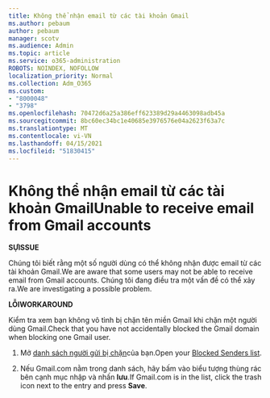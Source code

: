 ```yaml
---
title: Không thể nhận email từ các tài khoản Gmail
ms.author: pebaum
author: pebaum
manager: scotv
ms.audience: Admin
ms.topic: article
ms.service: o365-administration
ROBOTS: NOINDEX, NOFOLLOW
localization_priority: Normal
ms.collection: Adm_O365
ms.custom:
- "8000048"
- "3798"
ms.openlocfilehash: 70472d6a25a386eff623389d29a4463098adb45a
ms.sourcegitcommit: 8bc60ec34bc1e40685e3976576e04a2623f63a7c
ms.translationtype: MT
ms.contentlocale: vi-VN
ms.lasthandoff: 04/15/2021
ms.locfileid: "51830415"
---
```

# <a name="unable-to-receive-email-from-gmail-accounts"></a><span data-ttu-id="26b77-102">Không thể nhận email từ các tài khoản Gmail</span><span class="sxs-lookup"><span data-stu-id="26b77-102">Unable to receive email from Gmail accounts</span></span>

<span data-ttu-id="26b77-103">**SỰ**</span><span class="sxs-lookup"><span data-stu-id="26b77-103">**ISSUE**</span></span>

<span data-ttu-id="26b77-104">Chúng tôi biết rằng một số người dùng có thể không nhận được email từ các tài khoản Gmail.</span><span class="sxs-lookup"><span data-stu-id="26b77-104">We are aware that some users may not be able to receive email from Gmail accounts.</span></span> <span data-ttu-id="26b77-105">Chúng tôi đang điều tra một vấn đề có thể xảy ra.</span><span class="sxs-lookup"><span data-stu-id="26b77-105">We are investigating a possible problem.</span></span>

<span data-ttu-id="26b77-106">**LỖI**</span><span class="sxs-lookup"><span data-stu-id="26b77-106">**WORKAROUND**</span></span>

<span data-ttu-id="26b77-107">Kiểm tra xem bạn không vô tình bị chặn tên miền Gmail khi chặn một người dùng Gmail.</span><span class="sxs-lookup"><span data-stu-id="26b77-107">Check that you have not accidentally blocked the Gmail domain when blocking one Gmail user.</span></span>

1. <span data-ttu-id="26b77-108">Mở [danh sách người gửi bị chặn](https://go.microsoft.com/fwlink/?linkid=2121010)của bạn.</span><span class="sxs-lookup"><span data-stu-id="26b77-108">Open your [Blocked Senders list](https://go.microsoft.com/fwlink/?linkid=2121010).</span></span>

2. <span data-ttu-id="26b77-109">Nếu Gmail.com nằm trong danh sách, hãy bấm vào biểu tượng thùng rác bên cạnh mục nhập và nhấn **lưu**.</span><span class="sxs-lookup"><span data-stu-id="26b77-109">If Gmail.com is in the list, click the trash icon next to the entry and press **Save**.</span></span>

